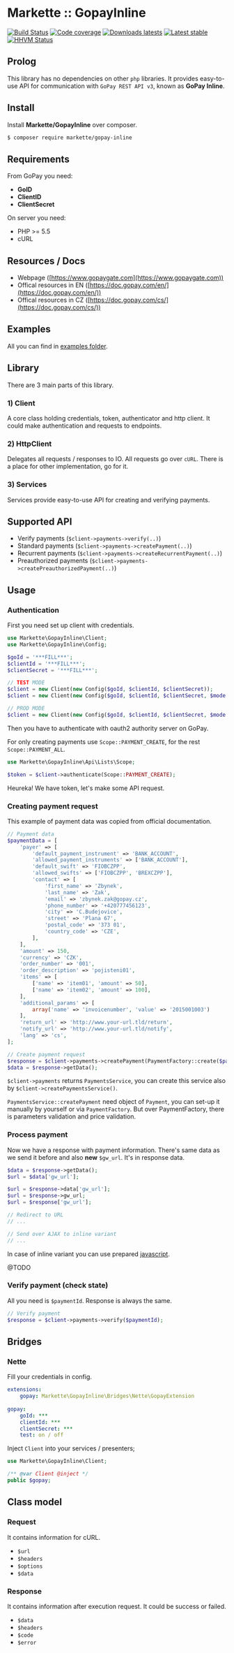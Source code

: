# Markette :: GopayInline

[![Build Status](https://img.shields.io/travis/Markette/GopayInline.svg?style=flat-square)](https://travis-ci.org/Markette/GopayInline)
[![Code coverage](https://img.shields.io/coveralls/Markette/GopayInline.svg?style=flat-square)](https://coveralls.io/r/Markette/GopayInline)
[![Downloads latests](https://img.shields.io/packagist/dt/markette/gopay-inline.svg?style=flat-square)](https://packagist.org/packages/markette/gopay-inline)
[![Latest stable](https://img.shields.io/packagist/v/markette/gopay-inline.svg?style=flat-square)](https://packagist.org/packages/markette/gopay-inline)
[![HHVM Status](https://img.shields.io/hhvm/markette/gopay-inline.svg?style=flat-square)](http://hhvm.h4cc.de/package/markette/gopay-inline)

## Prolog

This library has no dependencies on other `php` libraries. It provides easy-to-use API for communication with `GoPay REST API v3`, known as **GoPay Inline**.

## Install

Install **Markette/GopayInline** over composer.

```sh
$ composer require markette/gopay-inline
```

## Requirements

From GoPay you need:

* **GoID**
* **ClientID**
* **ClientSecret**

On server you need:

* PHP >= 5.5
* cURL

## Resources / Docs

* Webpage ([https://www.gopaygate.com](https://www.gopaygate.com))
* Offical resources in EN ([https://doc.gopay.com/en/](https://doc.gopay.com/en/))
* Offical resources in CZ ([https://doc.gopay.com/cs/](https://doc.gopay.com/cs/))

## Examples

All you can find in [examples folder](https://github.com/Markette/GopayInline/blob/master/examples).

## Library

There are 3 main parts of this library.

### 1) Client

A core class holding credentials, token, authenticator and http client. It could make authentication and requests to endpoints.

### 2) HttpClient

Delegates all requests / responses to IO. All requests go over `cURL`. There is a place for other implementation, go for it.

### 3) Services

Services provide easy-to-use API for creating and verifying payments.

## Supported API

* Verify payments (`$client->payments->verify(..)`)
* Standard payments (`$client->payments->createPayment(..)`)
* Recurrent payments (`$client->payments->createRecurrentPayment(..)`)
* Preauthorized payments (`$client->payments->createPreauthorizedPayment(..)`)

## Usage

### Authentication

First you need set up client with credentials.

```php
use Markette\GopayInline\Client;
use Markette\GopayInline\Config;

$goId = '***FILL***';
$clientId = '***FILL***';
$clientSecret = '***FILL***';

// TEST MODE
$client = new Client(new Config($goId, $clientId, $clientSecret));
$client = new Client(new Config($goId, $clientId, $clientSecret, $mode = Config::TEST));

// PROD MODE
$client = new Client(new Config($goId, $clientId, $clientSecret, $mode = Config::PROD));
```

Then you have to authenticate with oauth2 authority server on GoPay.

For only creating payments use `Scope::PAYMENT_CREATE`, for the rest `Scope::PAYMENT_ALL`.

```php
use Markette\GopayInline\Api\Lists\Scope;

$token = $client->authenticate(Scope::PAYMENT_CREATE);
```

Heureka! We have token, let's make some API request.

### Creating payment request

This example of payment data was copied from official documentation.

```php
// Payment data
$paymentData = [
    'payer' => [
        'default_payment_instrument' => 'BANK_ACCOUNT',
        'allowed_payment_instruments' => ['BANK_ACCOUNT'],
        'default_swift' => 'FIOBCZPP',
        'allowed_swifts' => ['FIOBCZPP', 'BREXCZPP'],
        'contact' => [
            'first_name' => 'Zbynek',
            'last_name' => 'Zak',
            'email' => 'zbynek.zak@gopay.cz',
            'phone_number' => '+420777456123',
            'city' => 'C.Budejovice',
            'street' => 'Plana 67',
            'postal_code' => '373 01',
            'country_code' => 'CZE',
        ],
    ],
    'amount' => 150,
    'currency' => 'CZK',
    'order_number' => '001',
    'order_description' => 'pojisteni01',
    'items' => [
        ['name' => 'item01', 'amount' => 50],
        ['name' => 'item02', 'amount' => 100],
    ],
    'additional_params' => [
        array('name' => 'invoicenumber', 'value' => '2015001003')
    ],
    'return_url' => 'http://www.your-url.tld/return',
    'notify_url' => 'http://www.your-url.tld/notify',
    'lang' => 'cs',
];

// Create payment request
$response = $client->payments->createPayment(PaymentFactory::create($paymentData));
$data = $response->getData();
```

`$client->payments` returns `PaymentsService`, you can create this service also by `$client->createPaymentsService()`.

`PaymentsService::createPayment` need object of `Payment`, you can set-up it manually by yourself or via `PaymentFactory`. But over PaymentFactory, there is parameters validation and price validation.

### Process payment

Now we have a response with payment information. There's same data as we send it before and also **new** `$gw_url`. It's in response data.

```php
$data = $response->getData();
$url = $data['gw_url'];

$url = $response->data['gw_url'];
$url = $response->gw_url;
$url = $response['gw_url'];

// Redirect to URL
// ...

// Send over AJAX to inline variant
// ...
```

In case of inline variant you can use prepared [javascript](https://github.com/Markette/GopayInline/blob/master/client-side).

@TODO

### Verify payment (check state)

All you need is `$paymentId`. Response is always the same.

```php
// Verify payment
$response = $client->payments->verify($paymentId);
```

## Bridges

### Nette

Fill your credentials in config.

```yaml
extensions:
    gopay: Markette\GopayInline\Bridges\Nette\GopayExtension
    
gopay:
    goId: ***
    clientId: ***
    clientSecret: ***
    test: on / off
```

Inject `Client` into your services / presenters;

```php
use Markette\GopayInline\Client;

/** @var Client @inject */
public $gopay;
```

## Class model

### Request

It contains information for cURL.

* `$url`
* `$headers`
* `$options`
* `$data`

### Response

It contains information after execution request. It could be success or failed.

* `$data`
* `$headers`
* `$code`
* `$error`

